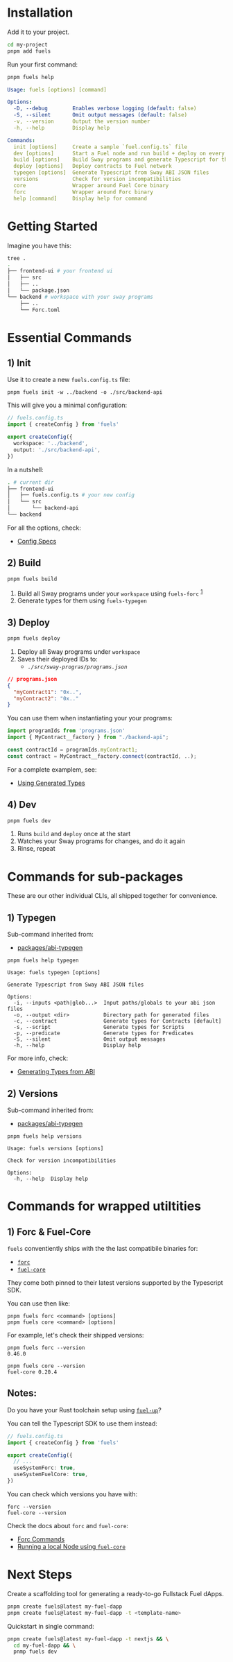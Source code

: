 # Installation

Add it to your project.

```sh
cd my-project
pnpm add fuels
```

Run your first command:

```sh
pnpm fuels help
```

```yaml
Usage: fuels [options] [command]

Options:
  -D, --debug        Enables verbose logging (default: false)
  -S, --silent       Omit output messages (default: false)
  -v, --version      Output the version number
  -h, --help         Display help

Commands:
  init [options]     Create a sample `fuel.config.ts` file
  dev [options]      Start a Fuel node and run build + deploy on every file change
  build [options]    Build Sway programs and generate Typescript for them
  deploy [options]   Deploy contracts to Fuel network
  typegen [options]  Generate Typescript from Sway ABI JSON files
  versions           Check for version incompatibilities
  core               Wrapper around Fuel Core binary
  forc               Wrapper around Forc binary
  help [command]     Display help for command
```

# Getting Started

Imagine you have this:

```sh
tree .
.
├── frontend-ui # your frontend ui
│   ├── src
│   ├── ..
│   └── package.json
└── backend # workspace with your sway programs
    ├── ..
    └── Forc.toml
```

# Essential Commands

## 1) Init

Use it to create a new `fuels.config.ts` file:

```console
pnpm fuels init -w ../backend -o ./src/backend-api
```

This will give you a minimal configuration:

```ts
// fuels.config.ts
import { createConfig } from 'fuels'

export createConfig({
  workspace: '../backend',
  output: './src/backend-api',
})
```

In a nutshell:

```sh
. # current dir
├── frontend-ui
│   ├── fuels.config.ts # your new config
│   └── src
│       └── backend-api
└── backend
```

For all the options, check:

- [Config Specs](./CONFIG.md)

## 2) Build

```sh
pnpm fuels build
```

1.  Build all Sway programs under your `workspace` using `fuels-forc` <sup>[1](#commands-for-wrapped-utiltities)</sup>
1.  Generate types for them using `fuels-typegen`

## 3) Deploy

```sh
pnpm fuels deploy
```

1. Deploy all Sway programs under `workspace`
1. Saves their deployed IDs to:
   - _`./src/sway-progras/programs.json`_

```json
// programs.json
{
  "myContract1": "0x..",
  "myContract2": "0x.."
}
```

You can use them when instantiating your your programs:

```ts
import programIds from 'programs.json'
import { MyContract__factory } from "./backend-api";

const contractId = programIds.myContract1;
const contract = MyContract__factory.connect(contractId, ..);
```

For a complete examplem, see:

- [Using Generated Types](https://docs.fuel.network/docs/fuels-ts/abi-typegen/using-generated-types/)

## 4) Dev

```sh
pnpm fuels dev
```

1. Runs `build` and `deploy` once at the start
2. Watches your Sway programs for changes, and do it again
3. Rinse, repeat

# Commands for sub-packages

These are our other individual CLIs, all shipped together for convenience.

## 1) Typegen

Sub-command inherited from:

- [packages/abi-typegen](https://github.com/FuelLabs/fuels-ts/tree/master/packages/abi-typegen)

```
pnpm fuels help typegen
```

```
Usage: fuels typegen [options]

Generate Typescript from Sway ABI JSON files

Options:
  -i, --inputs <path|glob...>  Input paths/globals to your abi json files
  -o, --output <dir>           Directory path for generated files
  -c, --contract               Generate types for Contracts [default]
  -s, --script                 Generate types for Scripts
  -p, --predicate              Generate types for Predicates
  -S, --silent                 Omit output messages
  -h, --help                   Display help
```

For more info, check:

- [Generating Types from ABI](https://docs.fuel.network/docs/fuels-ts/abi-typegen/generating-types-from-abi/)

## 2) Versions

Sub-command inherited from:

- [packages/abi-typegen](https://github.com/FuelLabs/fuels-ts/tree/master/packages/versions)

```
pnpm fuels help versions
```

```
Usage: fuels versions [options]

Check for version incompatibilities

Options:
  -h, --help  Display help
```

# Commands for wrapped utiltities

## 1) Forc & Fuel-Core

`fuels` conventiently ships with the the last compatibile binaries for:

- [`forc`](https://docs.fuel.network/docs/forc/commands/)
- [`fuel-core`](https://docs.fuel.network/guides/running-a-node/running-a-local-node/)

They come both pinned to their latest versions supported by the Typescript SDK.

You can use then like:

```console
pnpm fuels forc <command> [options]
pnpm fuels core <command> [options]
```

For example, let's check their shipped versions:

```console
pnpm fuels forc --version
0.46.0
```

```console
pnpm fuels core --version
fuel-core 0.20.4
```

## Notes:

Do you have your Rust toolchain setup using [`fuel-up`](https://docs.fuel.network/docs/fuelup/)?

You can tell the Typescript SDK to use them instead:

```ts
// fuels.config.ts
import { createConfig } from 'fuels'

export createConfig({
  // ...
  useSystemForc: true,
  useSystemFuelCore: true,
})
```

You can check which versions you have with:

```console
forc --version
fuel-core --version
```

Check the docs about `forc` and `fuel-core`:

- [Forc Commands](https://docs.fuel.network/docs/forc/commands/)
- [Running a local Node using `fuel-core`](https://docs.fuel.network/guides/running-a-node/running-a-local-node/)

# Next Steps

Create a scaffolding tool for generating a ready-to-go Fullstack Fuel dApps.

```sh
pnpm create fuels@latest my-fuel-dapp
pnpm create fuels@latest my-fuel-dapp -t <template-name>
```

Quickstart in single command:

```sh
pnpm create fuels@latest my-fuel-dapp -t nextjs && \
  cd my-fuel-dapp && \
  pnmp fuels dev
```
